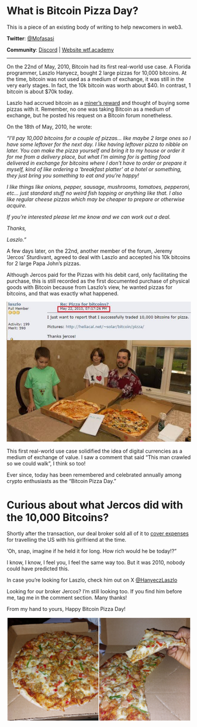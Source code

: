 # What is Bitcoin Pizza Day?

This is a piece of an existing body of writing to help newcomers in web3. 

**Twitter**: [@Mofasasi](https://twitter.com/mofasasi)

**Community**: [Discord](https://discord.gg/NszjsvgqkX) | [Website wtf.academy](https://wtf.academy)  

-----

On the 22nd of May, 2010, Bitcoin had its first real-world use case. A Florida programmer, Laszlo Hanyecz, bought 2 large pizzas for 10,000 bitcoins. At the time, bitcoin was not used as a medium of exchange, it was still in the very early stages. In fact, the 10k bitcoin was worth about $40. In contrast, 1 bitcoin is about $70k today.

Laszlo had accrued bitcoin as a [miner’s reward](https://github.com/Mosamorphing/WTF-Blog/tree/main/TheMorphing500/10%20-%20What%20is%20Bitcoin%20Halving%3F#:~:text=Now%2C%20who%20are%20the%20miners%3F%20Why%20do%20they%20mine%20the%20block%3F) and thought of buying some pizzas with it. Remember, no one was taking Bitcoin as a medium of exchange, but he posted his request on a Bitcoin forum nonetheless.

On the 18th of May, 2010, he wrote: 

*“I'll pay 10,000 bitcoins for a couple of pizzas… like maybe 2 large ones so I have some leftover for the next day. I like having leftover pizza to nibble on later. You can make the pizza yourself and bring it to my house or order it for me from a delivery place, but what I'm aiming for is getting food delivered in exchange for bitcoins where I don't have to order or prepare it myself, kind of like ordering a ‘breakfast platter’ at a hotel or something, they just bring you something to eat and you’re happy!*

*I like things like onions, pepper, sausage, mushrooms, tomatoes, pepperoni, etc… just standard stuff no weird fish topping or anything like that. I also like regular cheese pizzas which may be cheaper to prepare or otherwise acquire.* 

*If you’re interested please let me know and we can work out a deal.*

*Thanks,*

*Laszlo.”*

A few days later, on the 22nd, another member of the forum, Jeremy ‘Jercos’ Sturdivant, agreed to deal with Laszlo and accepted his 10k bitcoins for 2 large Papa John’s pizzas.

Although Jercos paid for the Pizzas with his debit card, only facilitating the purchase, this is still recorded as the first documented purchase of physical goods with Bitcoin because from Laszlo’s view, he wanted pizzas for bitcoins, and that was exactly what happened.

![Pizza](./img/13-1.jpg)

This first real-world use case solidified the idea of digital currencies as a medium of exchange of value. I saw a comment that said “This man crawled so we could walk”, I think so too!

Ever since, today has been remembered and celebrated annually among crypto enthusiasts as the “Bitcoin Pizza Day.”

# Curious about what Jercos did with the 10,000 Bitcoins?

Shortly after the transaction, our deal broker sold all of it to [cover expenses](https://www.telegraph.co.uk/technology/2018/05/22/inside-story-behind-famous-2010-bitcoin-pizza-purchase-today/#:~:text=later%20liquidated%20to-,cover%20expenses,-while%20travelling%20the) for travelling the US with his girlfriend at the time. 

‘Oh, snap, imagine if he held it for long. How rich would he be today!?”

I know, I know, I feel you, I feel the same way too. But it was 2010, nobody could have predicted this. 

In case you’re looking for Laszlo, check him out on X [@HanyeczLaszlo](https://x.com/hanyeczlaszlo)

Looking for our broker Jercos? I’m still looking too. If you find him before me, tag me in the comment section. Many thanks!

From my hand to yours, Happy Bitcoin Pizza Day!

![Pizza](./img/13-2.jpg)

